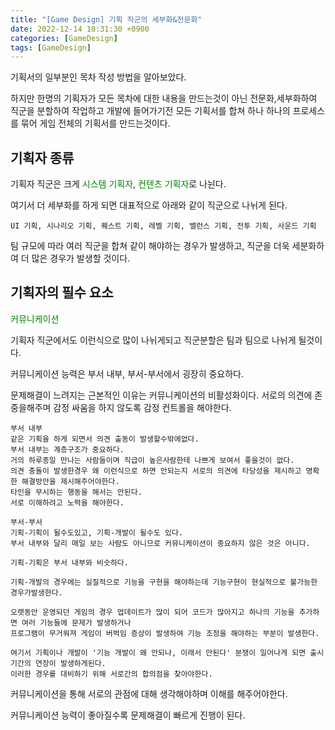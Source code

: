 ```yaml
---
title: "[Game Design] 기획 직군의 세부화&전문화"
date: 2022-12-14 18:31:30 +0900
categories: [GameDesign]
tags: [GameDesign]
---
```


기획서의 일부분인 목차 작성 방법을 알아보았다.

하지만 한명의 기획자가 모든 목차에 대한 내용을 만드는것이 아닌 전문화,세부화하여 직군을 분할하여 작업하고 개발에 들어가기전 모든 기획서를 합쳐 하나 하나의 프로세스를 묶어 게임 전체의 기획서를 만드는것이다.

## 기획자 종류

기획자 직군은 크게 <font style="color:green">시스템 기획자</font>, <font style="color:green">컨텐츠 기획자</font>로 나뉜다.

여기서 더 세부화를 하게 되면 대표적으로 아래와 같이 직군으로 나뉘게 된다.

    UI 기획, 시나리오 기획, 퀘스트 기획, 레벨 기획, 밸런스 기획, 전투 기획, 사운드 기획

팀 규모에 따라 여러 직군을 합쳐 같이 해야하는 경우가 발생하고, 직군을 더욱 세분화하여 더 많은 경우가 발생할 것이다.


## 기획자의 필수 요소

<font style="color:green">커뮤니케이션</font>

기획자 직군에서도 이런식으로 많이 나뉘게되고 직군분할은 팀과 팀으로 나뉘게 될것이다.

커뮤니케이션 능력은 부서 내부, 부서-부서에서 굉장히 중요하다.

문제해결이 느려지는 근본적인 이유는 커뮤니케이션의 비활성화이다.
서로의 의견에 존중을해주며 감정 싸움을 하지 않도록 감정 컨트롤을 해야한다.

    부서 내부
    같은 기획을 하게 되면서 의견 출동이 발생할수밖에없다.
    부서 내부는 계층구조가 중요하다.
    거의 하루종일 만나는 사람들이며 직급이 높은사람한테 나쁘게 보여서 좋을것이 없다.
    의견 충돌이 발생한경우 왜 이런식으로 하면 안되는지 서로의 의견에 타당성을 제시하고 명확한 해결방안을 제시해주어야한다.
    타인을 무시하는 행동을 해서는 안된다.
    서로 이해하려고 노력을 해야한다.
     
    부서-부서
    기획-기획이 될수도있고, 기획-개발이 될수도 있다.
    부서 내부와 달리 매일 보는 사람도 아니므로 커뮤니케이션이 중요하지 않은 것은 아니다.
    
    기획-기획은 부서 내부와 비슷하다.

    기획-개발의 경우에는 실질적으로 기능을 구현을 해야하는데 기능구현이 현실적으로 불가능한 경우가발생한다.

    오랫동안 운영되던 게임의 경우 업데이트가 많이 되어 코드가 많아지고 하나의 기능을 추가하면 여러 기능들에 문제가 발생하거나 
    프로그램이 무거워져 게임이 버벅임 증상이 발생하여 기능 조정을 해야하는 부분이 발생한다.
    
    여기서 기획이나 개발이 '기능 개발이 왜 안되나, 이래서 안된다' 분쟁이 일어나게 되면 출시 기간의 연장이 발생하게된다.
    이러한 경우를 대비하기 위해 서로간의 합의점을 찾아야한다.


커뮤니케이션을 통해 서로의 관점에 대해 생각해야하며 이해를 해주어야한다.

커뮤니케이션 능력이 좋아질수록 문제해결이 빠르게 진행이 된다.


